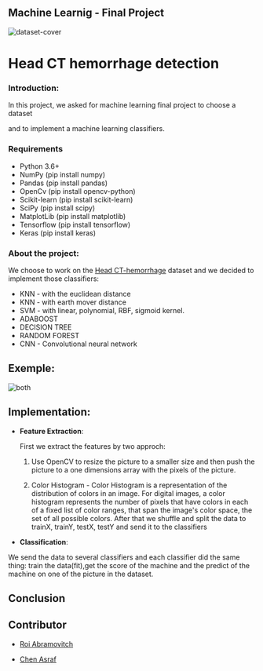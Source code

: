 
## Machine Learnig - Final Project

![dataset-cover](https://user-images.githubusercontent.com/44756354/88648428-a697df00-d0cf-11ea-979e-7010b14c7fa9.jpg)
# Head CT hemorrhage detection

### Introduction:
In this project, we asked for machine learning final project to choose a dataset

and to implement a machine learning classifiers.

### Requirements
* Python 3.6+
* NumPy (pip install numpy)
* Pandas (pip install pandas)
* OpenCv (pip install opencv-python)
* Scikit-learn (pip install scikit-learn)
* SciPy (pip install scipy)
* MatplotLib (pip install matplotlib)
* Tensorflow (pip install tensorflow)
* Keras (pip install keras)
### About the project:
We choose to work on the [Head CT-hemorrhage](https://www.kaggle.com/felipekitamura/head-ct-hemorrhage/?select=head_ct) dataset
and we decided  to implement those classifiers:
* KNN - with the euclidean distance                      
* KNN - with earth mover distance            
* SVM - with linear, polynomial, RBF, sigmoid kernel.  
* ADABOOST
* DECISION TREE
* RANDOM FOREST
* CNN - Convolutional neural network

## Exemple:
![both](https://user-images.githubusercontent.com/44756354/88721518-3faa1280-d12f-11ea-8ddb-9ed9ba3aa8d2.png)


## Implementation:
- **Feature Extraction**: 

  First we extract the features by two approch:

  1) Use OpenCV to resize the picture to a smaller size and then push the picture to a one dimensions array with the pixels of the picture.
  
  2) Color Histogram - Color Histogram is a representation of the distribution of colors in an image. For digital images, a color histogram represents the number of pixels that                         have colors in each of a fixed list of color ranges, that span the image's color space, the set of all possible colors.
  After that we shuffle and split the data to trainX, trainY, testX, testY and send it to the classifiers
  
- **Classification**:
 
 We send the data to several classifiers and each classifier did the same thing: train the data(fit),get the score of the machine and the predict of the machine on one of the         picture in the dataset.
 
 

## Conclusion


## Contributor

* [Roi Abramovitch](https://www.linkedin.com/in/roi-abramovitch-04b62821/)

* [Chen Asraf](https://www.linkedin.com/in/chen-asaraf/)
